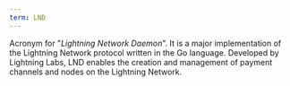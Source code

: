 ```yaml
---
term: LND
---
```


Acronym for "*Lightning Network Daemon*". It is a major implementation of the Lightning Network protocol written in the Go language. Developed by Lightning Labs, LND enables the creation and management of payment channels and nodes on the Lightning Network.